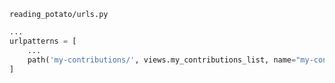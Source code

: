 `reading_potato/urls.py`
```python
...
urlpatterns = [
    ...
    path('my-contributions/', views.my_contributions_list, name="my-contributions-list"),
]
```